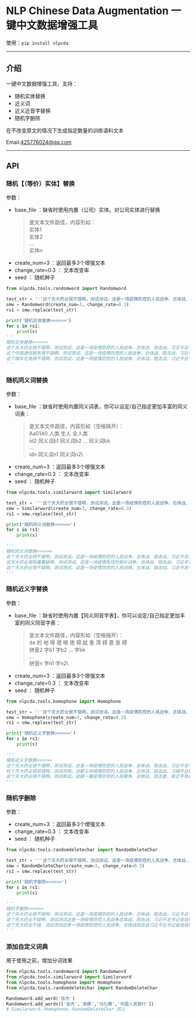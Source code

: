 # NLP Chinese Data Augmentation 一键中文数据增强工具

使用：`pip install nlpcda`

---

## 介绍

一键中文数据增强工具，支持：
- 随机实体替换
- 近义词
- 近义近音字替换
- 随机字删除

在不改变原文的情况下生成指定数量的训练语料文本

Email:425776024@qq.com

---
## API

### 随机【（等价）实体】替换

参数：
- base_file ：缺省时使用内置（公司）实体。对公司实体进行替换
    > 是文本文件路径，内容形如：\
    > 实体1\
    > 实体2\
    > ...\
    > 实体n
- create_num=3 ：返回最多3个增强文本
- change_rate=0.3 ： 文本改变率
- seed ： 随机种子

```python
from nlpcda.tools.randomword import Randomword

test_str = '''这个天大药业很不错啊，测试测试。这是一场疫情防控的人民战争、总体战、阻击战，习近平总书记亲自指挥、亲自部署。运筹帷幄 指挥若定始终把人民群众生命安全和身体健康放在第一位'''
smw = Randomword(create_num=3, change_rate=0.3)
rs1 = smw.replace(test_str)

print('随机实体替换>>>>>>')
for s in rs1:
    print(s)
'''
随机实体替换>>>>>>
这个天大药业很不错啊，测试测试。这是一场疫情防控的人民战争、总体战、阻击战，习近平总书记亲自指挥、亲自部署。运筹帷幄 指挥若定始终把人民群众生命安全和身体健康放在第一位
这个中国通信服务很不错啊，测试测试。这是一场疫情防控的人民战争、总体战、阻击战，习近平总书记亲自指挥、亲自部署。运筹帷幄 指挥若定始终把人民群众生命安全和身体健康放在第一位
这个瑞丰光电很不错啊，测试测试。这是一场疫情防控的人民战争、总体战、阻击战，习近平总书记亲自指挥、亲自部署。运筹帷幄 指挥若定始终把人民群众生命安全和身体健康放在第一位
'''

```

### 随机同义词替换
参数：
- base_file ：缺省时使用内置同义词表，你可以设定/自己指定更加丰富的同义词表：
    > 是文本文件路径，内容形如（空格隔开）：\
    > Aa01A0 人类 生人 全人类\
    > id2 同义词b1 同义词b2 ... 同义词bk\
    > ...\
    > idn 同义词n1 同义词n2\
- create_num=3 ：返回最多3个增强文本
- change_rate=0.3 ： 文本改变率
- seed ： 随机种子

```python
from nlpcda.tools.similarword import Similarword

test_str = '''这个天大药业很不错啊，测试测试。这是一场疫情防控的人民战争、总体战、阻击战，习近平总书记亲自指挥、亲自部署。运筹帷幄 指挥若定始终把人民群众生命安全和身体健康放在第一位'''
smw = Similarword(create_num=3, change_rate=0.3)
rs1 = smw.replace(test_str)

print('随机同义词替换>>>>>>')
for s in rs1:
    print(s)

'''
随机同义词替换>>>>>>
这个天大药业很不错啊，测试测试。这是一场疫情防控的人民战争、总体战、阻击战，习近平总书记亲自指挥、亲自部署。运筹帷幄 指挥若定始终把人民群众生命安全和身体健康放在第一位
这天大药业很毋庸置疑啊，测试测试。这是一场疫情失控的鸦片战争、总体战、阻击战，习近平总书记亲指挥、亲自布置。筹措 指挥若定辄把人民群众生命安全和身体健康放在第一位
这个天大药业很不错啊，测试测试。这是一场疫情防控的人民战争、总体战、阻击战，习近平总书记亲自指挥、亲自布。运筹帷幄 指挥若定尽把人民群众生命安全和身体健康放在第一位
'''

```

### 随机近义字替换
参数：
- base_file ：缺省时使用内置【同义同音字表】，你可以设定/自己指定更加丰富的同义同音字表：
    > 是文本文件路径，内容形如（空格隔开）：\
    > de	的	地	得	德	嘚	徳	锝	脦	悳	淂	鍀	惪	恴	棏\
    > 拼音2 字b1 字b2 ... 字bk\
    > ...\
    > 拼音n 字n1 字n2\
- create_num=3 ：返回最多3个增强文本
- change_rate=0.3 ： 文本改变率
- seed ： 随机种子
```python
from nlpcda.tools.homophone import Homophone

test_str = '''这个天大药业很不错啊，测试测试。这是一场疫情防控的人民战争、总体战、阻击战，习近平总书记亲自指挥、亲自部署。运筹帷幄 指挥若定始终把人民群众生命安全和身体健康放在第一位'''
smw = Homophone(create_num=3, change_rate=0.3)
rs1 = smw.replace(test_str)

print('随机近义字替换>>>>>>')
for s in rs1:
    print(s)

'''
随机近义字替换>>>>>>
这个天大药业很不错啊，测试测试。这是一场疫情防控的人民战争、总体战、阻击战，习近平总书记亲自指挥、亲自部署。运筹帷幄 指挥若定始终把人民群众生命安全和身体健康放在第一位
籷个兲大药业很部错啊，测试测視。这駛义场幆情防控的人民战争、总体战、阻击战，习埐平总輸记亲自指挥、亲胔部署。运筹帷仴 指挥若定始终把靱民群众生命安全和身体健钪放在第一蝛
这个天大药业很不错啊，测试萴试。这蒔一鱨疫情防悾的人民榐争、总蹄战、阻击詹，吸近平昮鄃羈吢嗞指挥、懃自瓿署。运筹骩幄 憄挥若椗匙终把人民群众生命安牷和身体監康放在第一位
'''

```

### 随机字删除
参数：
- create_num=3 ：返回最多3个增强文本
- change_rate=0.3 ： 文本改变率
- seed ： 随机种子
```python
from nlpcda.tools.randomdeletechar import RandomDeleteChar

test_str = '''这个天大药业很不错啊，测试测试。这是一场疫情防控的人民战争、总体战、阻击战，习近平总书记亲自指挥、亲自部署。运筹帷幄 指挥若定始终把人民群众生命安全和身体健康放在第一位'''
smw = RandomDeleteChar(create_num=3, change_rate=0.3)
rs1 = smw.replace(test_str)

print('随机字删除>>>>>>')
for s in rs1:
    print(s)

'''
随机字删除>>>>>>
这个天大药业很不错啊，测试测试。这是一场疫情防控的人民战争、总体战、阻击战，习近平总书记亲自指挥、亲自部署。运筹帷幄 指挥若定始终把人民群众生命安全和身体健康放在第一位
这个天大药业不错啊，测试测试这是一场疫情防控人民战争总体战、阻击战，习近平总书记亲自指挥亲自部署运筹帷幄 指挥若定始终人民群众生命安全和身体健康放在
这个天大药业不错，测试测试这是一场疫情防控的人民战争、总体战阻击战习近平总书记亲自指挥、亲自部署。运筹帷幄指挥若定始终人民群众生命安全身体健康放在
'''

```

### 添加自定义词典
用于使用之前，增加分词效果
```python
from nlpcda.tools.randomword import Randomword
from nlpcda.tools.similarword import Similarword
from nlpcda.tools.homophone import Homophone
from nlpcda.tools.randomdeletechar import RandomDeleteChar

Randomword.add_word('张杰')
Randomword.add_words(['张杰','谢娜','马化腾','中国人民银行'])
# Similarword，Homophone，RandomDeleteChar 同上

```